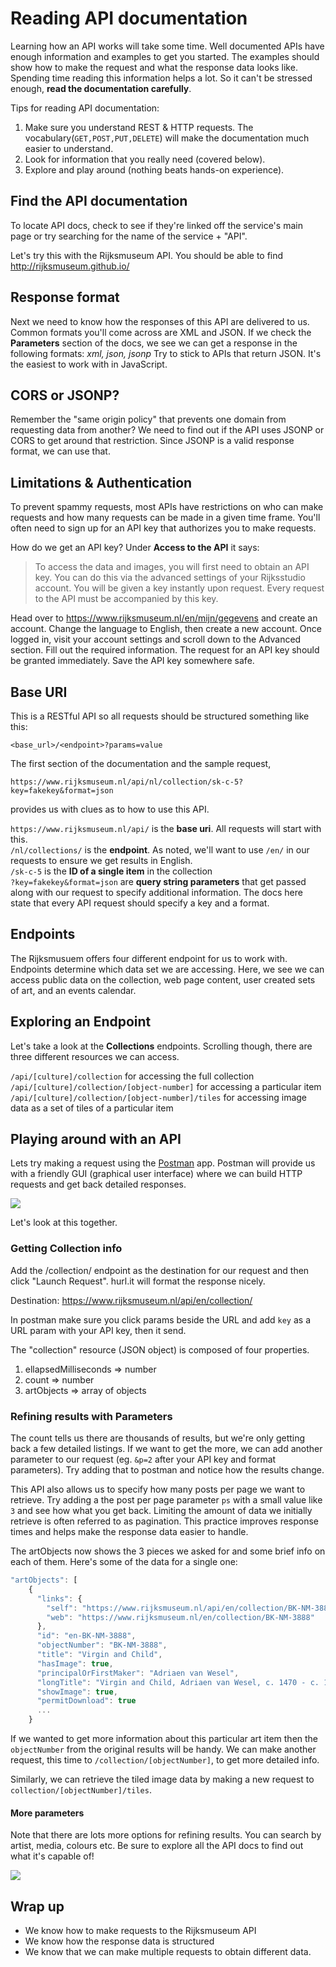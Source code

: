 # Reading API documentation

Learning how an API works will take some time. Well documented APIs have enough information and examples to get you started. The examples should show how to make the request and what the response data looks like. Spending time reading this information helps a lot. So it can't be stressed enough, **read the documentation carefully**.

Tips for reading API documentation: 

1. Make sure you understand REST & HTTP requests. The vocabulary(`GET,POST,PUT,DELETE`) will make the documentation much easier to understand.
2. Look for information that you really need (covered below).
3. Explore and play around (nothing beats hands-on experience).

## Find the API documentation
To locate API docs, check to see if they're linked off the service's main page or try searching for the name of the service + "API".

Let's try this with the Rijksmuseum API. You should be able to find 
<http://rijksmuseum.github.io/>

## Response format
Next we need to know how the responses of this API are delivered to us. Common formats you'll come across are XML and JSON. If we check the **Parameters** section of the docs, we see we can get a response in the following formats: *xml, json, jsonp* Try to stick to APIs that return JSON. It's the easiest to work with in JavaScript.

## CORS or JSONP?
Remember the "same origin policy" that prevents one domain from requesting data from another?  We need to find out if the API uses JSONP or CORS to get around that restriction. Since JSONP is a valid response format, we can use that.

## Limitations & Authentication
To prevent spammy requests, most APIs have restrictions on who can make requests and how many requests can be made in a given time frame. You'll often need to sign up for an API key that authorizes you to make requests.  

How do we get an API key? Under **Access to the API** it says:

> To access the data and images, you will first need to obtain an API key. You can do this via the advanced settings of your Rijksstudio account. You will be given a key instantly upon request. Every request to the API must be accompanied by this key.

Head over to <https://www.rijksmuseum.nl/en/mijn/gegevens> and create an account. Change the language to English, then create a new account. Once logged in, visit your account settings and scroll down to the Advanced section. Fill out the required information. The request for an API key should be granted immediately. Save the API key somewhere safe.

## Base URI
This is a RESTful API so all requests should be structured something like this:

`<base_url>/<endpoint>?params=value`

The first section of the documentation and the sample request, 

`https://www.rijksmuseum.nl/api/nl/collection/sk-c-5?key=fakekey&format=json` 

provides us with clues as to how to use this API.

`https://www.rijksmuseum.nl/api/` is the **base uri**. All requests will start with this.<br>
`/nl/collections/` is the **endpoint**. As noted, we'll want to use `/en/` in our requests to ensure we get results in English. <br>
`/sk-c-5` is the **ID of a single item** in the collection<br>
`?key=fakekey&format=json` are **query string parameters** that get passed along with our request to specify additional information. The docs here state that every API request should specify a key and a format.

## Endpoints

The Rijksmusuem offers four different endpoint for us to work with. Endpoints determine which data set we are accessing. Here, we see we can access public data on the collection, web page content, user created sets of art, and an events calendar.

## Exploring an Endpoint
Let's take a look at the **Collections** endpoints.  Scrolling though, there are three different resources we can access.  

`/api/[culture]/collection` for accessing the full collection<br>
`/api/[culture]/collection/[object-number]` for accessing a particular item<br>
`/api/[culture]/collection/[object-number]/tiles` for accessing image data as a set of tiles of a particular item<br>

## Playing around with an API

Lets try making a request using the [Postman](https://www.getpostman.com/) app. Postman will provide us with a friendly GUI (graphical user interface) where we can build HTTP requests and get back detailed responses.

![](https://hychalknotes.s3.amazonaws.com/postman-min.png)

Let's look at this together.

### Getting Collection info

Add the /collection/ endpoint as the destination for our request and then click "Launch Request". hurl.it will format the response nicely.

Destination: https://www.rijksmuseum.nl/api/en/collection/

In postman make sure you click params beside the URL and add `key` as a URL param with your API key, then it send.

The "collection" resource (JSON object) is composed of four properties.

1. ellapsedMilliseconds => number
2. count => number
3. artObjects => array of objects


### Refining results with Parameters

The count tells us there are thousands of results, but we're only getting back a few detailed listings. If we want to get the more, we can add another parameter to our request (eg. `&p=2` after your API key and format parameters). Try adding that to postman and notice how the results change. 

This API also allows us to specify how many posts per page we want to retrieve. Try adding a the post per page parameter `ps` with a small value like `3` and see how what you get back. Limiting the amount of data we initially retrieve is often referred to as pagination. This practice improves response times and helps make the response data easier to handle.

The artObjects now shows the 3 pieces we asked for and some brief info on each of them. Here's some of the data for a single one:

```js
"artObjects": [
    {
      "links": {
        "self": "https://www.rijksmuseum.nl/api/en/collection/BK-NM-3888",
        "web": "https://www.rijksmuseum.nl/en/collection/BK-NM-3888"
      },
      "id": "en-BK-NM-3888",
      "objectNumber": "BK-NM-3888",
      "title": "Virgin and Child",
      "hasImage": true,
      "principalOrFirstMaker": "Adriaen van Wesel",
      "longTitle": "Virgin and Child, Adriaen van Wesel, c. 1470 - c. 1480",
      "showImage": true,
      "permitDownload": true
      ...
    }
```

If we wanted to get more information about this particular art item then the `objectNumber` from the original results will be handy. We can make another request, this time to `/collection/[objectNumber]`, to get more detailed info.

Similarly, we can retrieve the tiled image data by making a new request to `collection/[objectNumber]/tiles`.

#### More parameters

Note that there are lots more options for refining results. You can search by artist, media, colours etc. Be sure to explore all the API docs to find out what it's capable of!

![](https://i.cloudup.com/NQP7-dZyf7.png)

## Wrap up

- We know how to make requests to the Rijksmuseum API
- We know how the response data is structured
- We know that we can make multiple requests to obtain different data.
